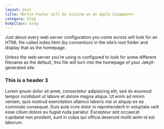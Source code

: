 ```yaml
---
layout: post
title: Martin Fowler will be joining us at Agile Singapore!
category: blog
bodyClass: blog
---
```


Just about every web server configuration you come across will look for an HTML file called index.html (by convention) in the site’s root folder and display that as the homepage. 

Unless the web server you’re using is configured to look for some different filename as the default, this file will turn into the homepage of your Jekyll-generated site.

### This is a header 3

Lorem ipsum dolor sit amet, consectetur adipisicing elit, sed do eiusmod
tempor incididunt ut labore et dolore magna aliqua. Ut enim ad minim veniam,
quis nostrud exercitation ullamco laboris nisi ut aliquip ex ea commodo
consequat. Duis aute irure dolor in reprehenderit in voluptate velit esse
cillum dolore eu fugiat nulla pariatur. Excepteur sint occaecat cupidatat non
proident, sunt in culpa qui officia deserunt mollit anim id est laborum.